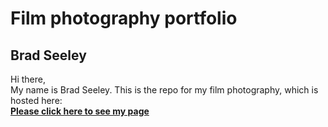 # Film photography portfolio

## Brad Seeley


Hi there, <br>
My name is Brad Seeley. This is the repo for my film photography, which is hosted here: <br>
**[Please click here to see my page](https://brad-seeley.github.io)**




